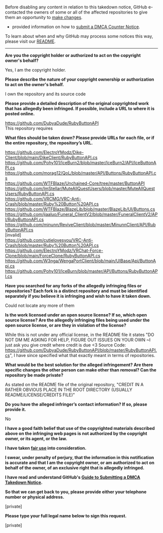 Before disabling any content in relation to this takedown notice, GitHub
e- contacted the owners of some or all of the affected repositories to give them an opportunity to [make changes](https://docs.github.com/en/github/site-policy/dmca-takedown-policy#a-how-does-this-actually-work).
- provided information on how to [submit a DMCA Counter Notice](https://docs.github.com/en/articles/guide-to-submitting-a-dmca-counter-notice).

To learn about when and why GitHub may process some notices this way, please visit our [README](https://github.com/github/dmca/blob/master/README.md).

---

**Are you the copyright holder or authorized to act on the copyright owner's behalf?**

Yes, I am the copyright holder.

**Please describe the nature of your copyright ownership or authorization to act on the owner's behalf.**

I own the repository and its source code

**Please provide a detailed description of the original copyrighted work that has allegedly been infringed. If possible, include a URL to where it is posted online.**

https://github.com/DubyaDude/RubyButtonAPI  
This repository requires

**What files should be taken down? Please provide URLs for each file, or if the entire repository, the repository’s URL.**

https://github.com/ElectroYModz/Dike-Client/blob/main/DikeClient/RubyButtonAPI.cs  
https://github.com/Pohy101/IceBurn2/blob/master/IceBurn2/API/IceButtonAPI.cs  
https://github.com/morag12/QoL/blob/master/API/Buttons/RubyButtonAPI.cs  
https://github.com/WTFBlaze/Unchained-Core/tree/master/ButtonAPI  
https://github.com/ImStellar/MuteAllQuestUsers/blob/master/MuteAllQuestUsers/RubyButtonAPI.cs  
https://github.com/VRCMG/VRC-Anti-Crash/blob/master/Ruby%20Button%20API.cs  
https://github.com/WTFBlaze/BlazeLib/blob/master/BlazeLib/UI/Buttons.cs  
https://github.com/jiaaluo/Funeral_ClientV2/blob/master/FuneralClientV2/API/RubyButtonAPI.cs  
https://github.com/minunn/ReviveClient/blob/master/MinunnClient/API/RubyButtonAPI.cs  
[invalid]  
https://github.com/cutielovesyou/VRC-Anti-Crash/blob/master/Ruby%20Button%20API.cs  
https://github.com/ElectroYModz/VRChat-Force-Clone/blob/main/ForceClone/RubyButtonAPI.cs  
https://github.com/W3nga/WengaPortClient/blob/main/UIBase/Api/ButtonApi.cs  
https://github.com/Pohy101/IceBurn/blob/master/API/Buttons/RubyButtonAPI.cs

**Have you searched for any forks of the allegedly infringing files or repositories? Each fork is a distinct repository and must be identified separately if you believe it is infringing and wish to have it taken down.**

Could not locate any more of them

**Is the work licensed under an open source license? If so, which open source license? Are the allegedly infringing files being used under the open source license, or are they in violation of the license?**

While this is not under any official license, in the README file it states
"DO NOT DM ME ASKING FOR HELP, FIGURE OUT ISSUES ON YOUR OWN ~I just ask you give credit where credit is due <3 Source Code: https://github.com/DubyaDude/RubyButtonAPI/blob/master/RubyButtonAPI.cs", I have since specified what that exactly meant in terms of repositories.

**What would be the best solution for the alleged infringement? Are there specific changes the other person can make other than removal? Can the repository be made private?**

As stated on the README file of the original repository, "CREDIT IN A RATHER OBVIOUS PLACE IN THE ROOT DIRECTORY (USUALLY README/LICENSE/CREDITS FILE)"

**Do you have the alleged infringer’s contact information? If so, please provide it.**

No

**I have a good faith belief that use of the copyrighted materials described above on the infringing web pages is not authorized by the copyright owner, or its agent, or the law.**

**I have taken <a href="https://www.lumendatabase.org/topics/22">fair use</a> into consideration.**

**I swear, under penalty of perjury, that the information in this notification is accurate and that I am the copyright owner, or am authorized to act on behalf of the owner, of an exclusive right that is allegedly infringed.**

**I have read and understand GitHub's <a href="https://docs.github.com/articles/guide-to-submitting-a-dmca-takedown-notice/">Guide to Submitting a DMCA Takedown Notice</a>.**

**So that we can get back to you, please provide either your telephone number or physical address.**

[private]

**Please type your full legal name below to sign this request.**

[private]
